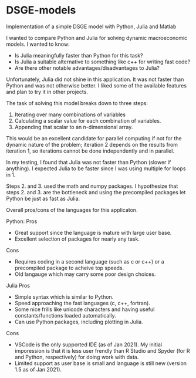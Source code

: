 # DSGE-models
Implementation of a simple DSGE model with Python, Julia and Matlab

I wanted to compare Python and Julia for solving dynamic macroeconomic models. I wanted to know:
- Is Julia meaningfully faster than Python for this task?
- Is Julia a suitable alternative to something like c++ for writing fast code?
- Are there other notable advantages/disadvantages to Julia?

Unfortunately, Julia did not shine in this application. It was not faster than Python and was not otherwise better. I liked some of the available features and plan to try it in other projects.

The task of solving this model breaks down to three steps:
1. Iterating over many combinations of variables
2. Calculating a scalar value for each combination of variables.
3. Appending that scalar to an n-dimensional array.

This would be an excellent candidate for parallel computing if not for the dynamic nature of the problem; iteration 2 depends on the results from iteration 1, so iterations cannot be done independently and in parallel.

In my testing, I found that Julia was not faster than Python (slower if anything). I expected Julia to be faster since I was using multiple for loops in 1.

Steps 2. and 3. used the math and numpy packages. I hypothesize that steps 2. and 3. are the bottleneck and using the precompiled packages let Python be just as fast as Julia. 

Overall pros/cons of the languages for this applicaton.

Python:
Pros
- Great support since the language is mature with large user base.
- Excellent selection of packages for nearly any task.

Cons
- Requires coding in a second language (such as c or c++) or a precompiled package to acheive top speeds.
- Old langauge which may carry some poor design choices.


Julia
Pros
- Simple syntax which is similar to Python.
- Speed approaching the fast languages (c, c++, fortran).
- Some nice frills like unicode characters and having useful constants/functions loaded automatically.
- Can use Python packages, including plotting in Julia.

Cons
- VSCode is the only supported IDE (as of Jan 2021). My initial imporession is that it is less user frendly than R Studio and Spyder (for R and Python, respectively) for doing work with data.
- Limited support as user base is small and language is still new (version 1.5 as of Jan 2021).
